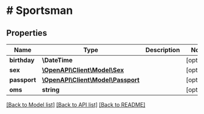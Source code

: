 # # Sportsman

## Properties

Name | Type | Description | Notes
------------ | ------------- | ------------- | -------------
**birthday** | **\DateTime** |  | [optional]
**sex** | [**\OpenAPI\Client\Model\Sex**](Sex.md) |  | [optional]
**passport** | [**\OpenAPI\Client\Model\Passport**](Passport.md) |  | [optional]
**oms** | **string** |  | [optional]

[[Back to Model list]](../../README.md#models) [[Back to API list]](../../README.md#endpoints) [[Back to README]](../../README.md)
